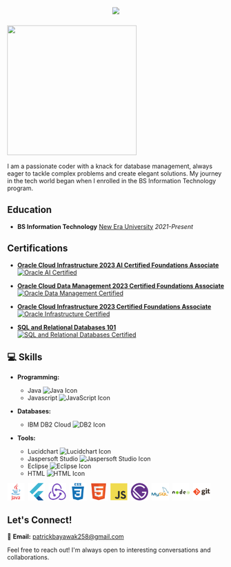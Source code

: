 <h1 align="center">
    <img src="https://readme-typing-svg.herokuapp.com/?font=Righteous&size=35&center=true&vCenter=true&width=500&height=70&duration=4000&lines=Hi+There!+👋;+I'm+Patrick+Reyes!;" />
</h1>

<div align="left">
  <img src="https://media.tenor.com/_DOBjnGspYAAAAAC/code-coding.gif" width="300" height="300"/>
</div>



I am a passionate coder with a knack for database management, always eager to tackle complex problems and create elegant solutions. My journey in the tech world began when I enrolled in the BS Information Technology program.

## Education

- **BS Information Technology**
  [New Era University](https://www.neu.edu.ph/)
  *2021-Present*

## Certifications

- [**Oracle Cloud Infrastructure 2023 AI Certified Foundations Associate**](https://catalog-education.oracle.com/pls/certview/sharebadge?id=60E8C74A5A91D820CCD8649811F4C9011192EEEB4A57231FEF721CAD0C5662FD&fbclid=IwAR3pk5DpcBa0ILDoe2sO1Q3NzmLi5_znDqrXHD6S1ToPmkmMaNPNVJ33CiQ)
  [![Oracle AI Certified](https://img.shields.io/badge/Oracle-AI_Certified-orange)](https://catalog-education.oracle.com/pls/certview/sharebadge?id=60E8C74A5A91D820CCD8649811F4C9011192EEEB4A57231FEF721CAD0C5662FD&fbclid=IwAR3pk5DpcBa0ILDoe2sO1Q3NzmLi5_znDqrXHD6S1ToPmkmMaNPNVJ33CiQ)


- [**Oracle Cloud Data Management 2023 Certified Foundations Associate**](https://catalog-education.oracle.com/pls/certview/sharebadge?id=502A4682B3C80A8DB8D86FBBF285A5B9DD8A6DA590BD16E1606DF9F58E321DAB&fbclid=IwAR27wtdjW0QbgJOugslrdx4RWtoAfJr4WaIY2ImG4A2dkj58c9C33tGjJ_Q)
  [![Oracle Data Management Certified](https://img.shields.io/badge/Oracle-Data_Management_Certified-brightgreen)](https://catalog-education.oracle.com/pls/certview/sharebadge?id=502A4682B3C80A8DB8D86FBBF285A5B9DD8A6DA590BD16E1606DF9F58E321DAB&fbclid=IwAR27wtdjW0QbgJOugslrdx4RWtoAfJr4WaIY2ImG4A2dkj58c9C33tGjJ_Q)

- [**Oracle Cloud Infrastructure 2023 Certified Foundations Associate**](https://catalog-education.oracle.com/pls/certview/sharebadge?id=CB9C60D7A536E89604022960C2F578637C56A669C51F118752BD8D217CA92D95&fbclid=IwAR1SO489pwfJxLbPCQVp3kfsfDIP438HGXbosFnnL9yyDk3tV8Zl16L-ql4)
  [![Oracle Infrastructure Certified](https://img.shields.io/badge/Oracle-Infrastructure_Certified-blue)](https://catalog-education.oracle.com/pls/certview/sharebadge?id=CB9C60D7A536E89604022960C2F578637C56A669C51F118752BD8D217CA92D95&fbclid=IwAR1SO489pwfJxLbPCQVp3kfsfDIP438HGXbosFnnL9yyDk3tV8Zl16L-ql4)

- [**SQL and Relational Databases 101**](https://courses.cognitiveclass.ai/certificates/0105bb4e05e541edb01b76151a7bfe61)
  [![SQL and Relational Databases Certified](https://img.shields.io/badge/SQL_and_Relational_Databases-Certified-red)](https://courses.cognitiveclass.ai/certificates/0105bb4e05e541edb01b76151a7bfe61)


## 💻 Skills

- **Programming:**
  - Java ![Java Icon](https://img.shields.io/badge/-Java-red?logo=java)
  - Javascript ![JavaScript Icon](https://img.shields.io/badge/-JavaScript-yellow?logo=javascript)

- **Databases:**
  - IBM DB2 Cloud ![DB2 Icon](https://img.shields.io/badge/-DB2-blue?logo=ibm)

- **Tools:**
  - Lucidchart ![Lucidchart Icon](https://img.shields.io/badge/-Lucidchart-blue?logo=lucidchart)
  - Jaspersoft Studio ![Jaspersoft Studio Icon](https://img.shields.io/badge/-Jaspersoft_Studio-green?logo=jaspersoft)
  - Eclipse ![Eclipse Icon](https://img.shields.io/badge/-Eclipse-purple?logo=eclipse)
  - HTML ![HTML Icon](https://img.shields.io/badge/-HTML-orange?logo=html5)

<div>
  <img src="https://github.com/devicons/devicon/blob/master/icons/java/java-original-wordmark.svg" title="Java" alt="Java" width="40" height="40"/>&nbsp;
  <img src="https://github.com/devicons/devicon/blob/master/icons/flutter/flutter-original.svg" title="Flutter" alt="Flutter" width="40" height="40"/>&nbsp;
  <img src="https://github.com/devicons/devicon/blob/master/icons/redux/redux-original.svg" title="Redux" alt="Redux " width="40" height="40"/>&nbsp;
  <img src="https://github.com/devicons/devicon/blob/master/icons/css3/css3-plain-wordmark.svg"  title="CSS3" alt="CSS" width="40" height="40"/>&nbsp;
  <img src="https://github.com/devicons/devicon/blob/master/icons/html5/html5-original.svg" title="HTML5" alt="HTML" width="40" height="40"/>&nbsp;
  <img src="https://github.com/devicons/devicon/blob/master/icons/javascript/javascript-original.svg" title="JavaScript" alt="JavaScript" width="40" height="40"/>&nbsp;
  <img src="https://github.com/devicons/devicon/blob/master/icons/gatsby/gatsby-original.svg" title="Gatsby"  alt="Gatsby" width="40" height="40"/>&nbsp;
  <img src="https://github.com/devicons/devicon/blob/master/icons/mysql/mysql-original-wordmark.svg" title="MySQL"  alt="MySQL" width="40" height="40"/>&nbsp;
  <img src="https://github.com/devicons/devicon/blob/master/icons/nodejs/nodejs-original-wordmark.svg" title="NodeJS" alt="NodeJS" width="40" height="40"/>&nbsp;
  <img src="https://github.com/devicons/devicon/blob/master/icons/git/git-original-wordmark.svg" title="Git" **alt="Git" width="40" height="40"/>
</div>

## Let's Connect!

📧 **Email:** [patrickbayawak258@gmail.com](mailto:patrickbayawak258@gmail.com)

Feel free to reach out! I'm always open to interesting conversations and collaborations.
